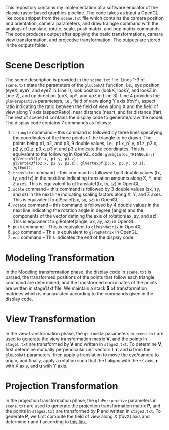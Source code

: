 This repository contains my implementation of a software emulator of the classic raster based graphics pipeline. The code takes as input a OpenGL like code snippet from the `scene.txt` file which contains the camera position and orientation, camera parameters, and draw traingle command with the analogs of translate, rotate, scale, push matrix, and pop matrix commands. The code produces output after applying the basic transformations, camara view transformation, and projective transformation. The outputs are stored in the outputs folder.
   
# Scene Description
The scene description is provided in the `scene.txt` file. Lines 1-3 of `scene.txt` state the parameters of the `gluLookAt` function, i.e., eye position (eyeX, eyeY, and eyeZ in Line 1), look position (lookX, lookY, and lookZ in Line 2), and up direction (upX, upY, and upZ in Line 3). Line 4 provides the `gluPerspective` parameters, i.e., field of view along Y axis (fovY), aspect ratio indicating the ratio between the field of view along X and the field of view along Y axis (aspectRatio), near distance (near), and far distance (far). The rest of scene.txt contains the display code to generate/draw the model. The display code contains 7 commands as follows:
1.	`triangle` command – this command is followed by three lines specifying the coordinates of the three points of the triangle to be drawn. The points being p1, p2, and p3, 9 double values, i.e., p1.x, p1.y, p1.z, p2.x, p2.y, p2.z, p3.x, p3.y, and p3.z indicate the coordinates. This is equivalent to the following in OpenGL code. 
<code>glBegin(GL_TRIANGLE);{
		glVertex3f(p1.x, p1.y, p1.z);
		glVertex3f(p2.x, p2.y, p2.z);
		glVertex3f(p3.x, p3.y, p3.z);
}glEnd();</code> 
2.	`translate` command – this command is followed by 3 double values (tx, ty, and tz) in the next line indicating translation amounts along X, Y, and Z axes. This is equivalent to glTranslatef(tx, ty, tz) in OpenGL.
3.	`scale` command – this command is followed by 3 double values (sx, sy, and sz) in the next line indicating scaling factors along X, Y, and Z axes. This is equivalent to glScalef(sx, sy, sz) in OpenGL.
4.	`rotate` command – this command is followed by 4 double values in the next line indicating the rotation angle in degree (angle) and the components of the vector defining the axis of rotation(ax, ay, and az). This is equivalent to glRotatef(angle, ax, ay, az) in OpenGL.
5.	`push` command – This is equivalent to `glPushMatrix` in OpenGL. 
6.	`pop` command – This is equivalent to `glPopMatrix` in OpenGL.
7.	`end` command – This indicates the end of the display code.

# Modeling Transformation 
In the Modeling transformation phase, the display code in `scene.txt` is parsed, the transformed positions of the points that follow each triangle command are determined, and the transformed coordinates of the points are written in stage1.txt file. We maintain a stack **S** of transformation matrices which is manipulated according to the commands given in the display code. 

# View Transformation 
In the view transformation phase, the `gluLookAt` parameters in `scene.txt` are used to generate the view transformation matrix **V**, and the points in `stage1.txt` are transformed by **V** and written in `stage2.txt`. To determine **V**, first determine mutually perpendicular unit vectors **l**, **r**, and **u** from the `gluLookAt` parameters, then apply a translation to move the eye/camera to origin, and finally, apply a rotation such that the **l** aligns with the -Z axis, **r** with X axis, and **u** with Y axis. 

# Projection Transformation 
In the projection transformation phase, the `gluPerspective` parameters in `scene.txt` are used to generate the projection transformation matrix **P**, and the points in `stage2.txt` are transformed by **P** and written in `stage3.txt`. To generate **P**, we first compute the field of view along X (fovX) axis and determine **r** and **t** according to [this link](http://www.songho.ca/opengl/gl_projectionmatrix.html).




